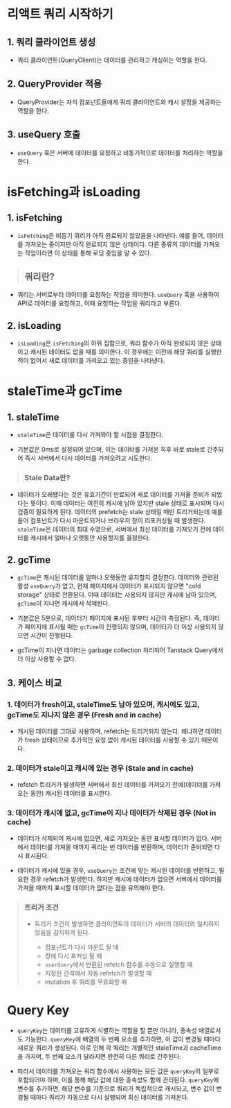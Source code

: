 # 리액트 쿼리 시작하기

## 1. 쿼리 클라이언트 생성

- 쿼리 클라이언트(QueryClient)는 데이터를 관리하고 캐싱하는 역할을 한다.

## 2. QueryProvider 적용

- QueryProvider는 자식 컴포넌트들에게 쿼리 클라이언트와 캐시 설정을 제공하는 역할을 한다.

## 3. useQuery 호출

- `useQuery` 훅은 서버에 데이터를 요청하고 비동기적으로 데이터를 처리하는 역할을 한다.

# isFetching과 isLoading

## 1. isFetching

- `isFetching`은 비동기 쿼리가 아직 완료되지 않았음을 나타낸다. 예를 들어, 데이터를 가져오는 중이지만 아직 완료되지 않은 상태이다. 다른 종류의 데이터를 가져오는 작업이라면 이 상태를 통해 로딩 중임을 알 수 있다.

> ## 쿼리란?

- 쿼리는 서버로부터 데이터를 요청하는 작업을 의미한다. `useQuery` 훅을 사용하여 API로 데이터를 요청하고, 이때 요청하는 작업을 쿼리라고 부른다.

## 2. isLoading

- `isLoading`은 `isFetching`의 하위 집합으로, 쿼리 함수가 아직 완료되지 않은 상태이고 캐시된 데이터도 없을 때를 의미한다. 이 경우에는 이전에 해당 쿼리를 실행한 적이 없어서 새로 데이터를 가져오고 있는 중임을 나타낸다.

# staleTime과 gcTime

## 1. staleTime

- `staleTime`은 데이터를 다시 가져와야 할 시점을 결정한다.

- 기본값은 0ms로 설정되어 있으며, 이는 데이터를 가져온 직후 바로 stale로 간주되어 즉시 서버에서 다시 데이터를 가져오려고 시도한다.

> ### Stale Data란?

- 데이터가 오래됐다는 것은 유효기간이 만료되어 새로 데이터를 가져올 준비가 되었다는 뜻이다. 이때 데이터는 여전히 캐시에 남아 있지만 stale 상태로 표시되며 다시 검증이 필요하게 된다. 데이터의 prefetch는 stale 상태일 때만 트리거되는데 예를 들어 컴포넌트가 다시 마운트되거나 브라우저 창이 리포커싱될 때 발생한다. `staleTime`은 데이터의 최대 수명으로, 서버에서 최신 데이터를 가져오기 전에 데이터를 캐시에서 얼마나 오랫동안 사용할지를 결정한다.

## 2. gcTime

- `gcTime`은 캐시된 데이터를 얼마나 오랫동안 유지할지 결정한다. 데이터와 관련된 활성 `useQuery`가 없고, 현재 페이지에서 데이터가 표시되지 않으면 "cold storage" 상태로 전환된다. 이때 데이터는 사용되지 않지만 캐시에 남아 있으며, `gcTime`이 지나면 캐시에서 삭제된다.

- 기본값은 5분으로, 데이터가 페이지에 표시된 후부터 시간이 측정된다. 즉, 데이터가 페이지에 표시될 때는 `gcTime`이 진행되지 않으며, 데이터가 더 이상 사용되지 않으면 시간이 진행된다.

- gcTime이 지나면 데이터는 garbage collection 처리되어 Tanstack Query에서 더 이상 사용할 수 없다.

## 3. 케이스 비교

### 1. 데이터가 fresh이고, staleTime도 남아 있으며, 캐시에도 있고, gcTime도 지나지 않은 경우 (Fresh and in cache)

- 캐시된 데이터를 그대로 사용하며, refetch는 트리거되지 않는다. 왜냐하면 데이터가 fresh 상태이므로 추가적인 요청 없이 캐시된 데이터를 사용할 수 있기 때문이다.

### 2. 데이터가 stale이고 캐시에 있는 경우 (Stale and in cache)

- refetch 트리거가 발생하면 서버에서 최신 데이터를 가져오기 전에(데이터를 가져오는 동안) 캐시된 데이터를 표시한다.

### 3. 데이터가 캐시에 없고, gcTime이 지나 데이터가 삭제된 경우 (Not in cache)

- 데이터가 삭제되어 캐시에 없으면, 새로 가져오는 동안 표시할 데이터가 없다. 서버에서 데이터를 가져올 때까지 쿼리는 빈 데이터를 반환하며, 데이터가 준비되면 다시 표시된다.

- 데이터가 캐시에 있을 경우, `useQuery`는 조건에 맞는 캐시된 데이터를 반환하고, 필요한 경우 refetch가 발생한다. 하지만 캐시에 데이터가 없으면 서버에서 데이터를 가져올 때까지 표시할 데이터가 없다는 점을 유의해야 한다.

> ### 트리거 조건
>
> - 트리거 조건이 발생하면 클라이언트의 데이터가 서버의 데이터와 일치하지 않음을 감지하게 된다.
>
>   - 컴포넌트가 다시 마운트 될 때
>   - 창에 다시 포커싱 될 때
>   - `userQuery`에서 반환된 refetch 함수를 수동으로 실행할 때
>   - 지정된 간격에서 자동 refetch가 발생할 때
>   - mutation 후 쿼리를 무효화할 때

# Query Key

- `queryKey`는 데이터를 고유하게 식별하는 역할을 할 뿐만 아니라, 종속성 배열로서도 기능한다. `queryKey`에 배열의 두 번째 요소를 추가하면, 이 값이 변경될 때마다 새로운 쿼리가 생성된다. 이로 인해 각 쿼리는 개별적인 staleTime과 cacheTime을 가지며, 두 번째 요소가 달라지면 완전히 다른 쿼리로 간주된다.

- 따라서 데이터를 가져오는 쿼리 함수에서 사용하는 모든 값은 `queryKey`의 일부로 포함되어야 하며, 이를 통해 해당 값에 대한 종속성도 함께 관리된다. `queryKey`에 변수를 추가하면, 해당 변수를 기준으로 쿼리가 독립적으로 캐시되고, 변수 값이 변경될 때마다 쿼리가 자동으로 다시 실행되어 최신 데이터를 가져온다.
